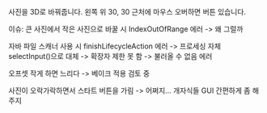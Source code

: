 사진을 3D로 바꿔줍니다.
왼쪽 위 30, 30 근처에 마우스 오버하면 버튼 있습니다.

이슈:
큰 사진에서 작은 사진으로 바꿀 시 IndexOutOfRange 에러
-> 왜 그럴까

자바 파일 스캐너 사용 시 finishLifecycleAction 에러
-> 프로세싱 자체 selectInput()으로 대체
-> 확장자 제한 못 함
-> 불러올 수 없음 에러

오프셋 작게 하면 느리다
-> 베이크 적용 검토 중

사진이 오락가락하면서 스타트 버튼을 가림
-> 어쩌지… 개자식들 GUI 간편하게 좀 해주지
